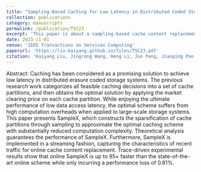 ```yaml
---
title: "Sampling-Based Caching for Low Latency in Distributed Coded Storage Systems"
collection: publications
category: manuscripts
permalink: /publication/TSC23
excerpt: 'This paper is about a sampling-based cache content replacement scheme in geo-distributed cloud/edge networks.'
date: 2023-11-01
venue: 'IEEE Transactions on Services Computing'
paperurl: 'https://liu-kaiyang.github.io/files/TSC23.pdf'
citation: 'Kaiyang Liu, Jingrong Wang, Heng Li, Jun Peng, Jianping Pan, Sampling-based caching for low latency in distributed coded storage systems, IEEE Transactions on Services Computing, vol. 16, no. 6, pp. 4275–4287, 2023.'
---
```


Abstract: Caching has been considered as a promising solution to achieve low latency in distributed erasure coded storage systems. The previous research work categorizes all feasible caching decisions into a set of cache partitions, and then obtains the optimal solution by applying the market clearing price on each cache partition. While enjoying the ultimate performance of low data access latency, the optimal scheme suffers from high computation overheads when applied to large-scale storage systems. This paper presents SampleX, which constructs the sparsification of cache partitions through sampling to approximate the optimal caching scheme with substantially reduced computation complexity. Theoretical analysis guarantees the performance of SampleX. Furthermore, SampleX is implemented in a streaming fashion, capturing the characteristics of recent traffic for online cache content replacement. Trace-driven experimental results show that online SampleX is up to 95× faster than the state-of-the-art online scheme while only incurring a performance loss of 0.81%.
